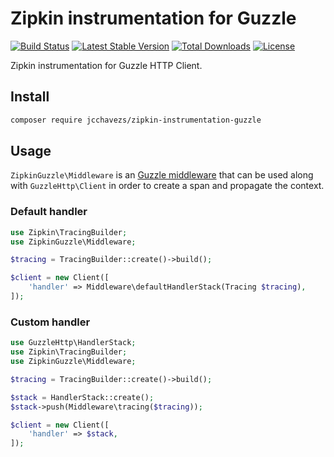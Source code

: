 # Zipkin instrumentation for Guzzle 

[![Build Status](https://travis-ci.org/jcchavezs/zipkin-instrumentation-guzzle.svg?branch=master)](https://travis-ci.org/jcchavezs/zipkin-instrumentation-guzzle)
[![Latest Stable Version](https://poser.pugx.org/jcchavezs/zipkin-instrumentation-guzzle/v/stable)](https://packagist.org/packages/jcchavezs/zipkin-instrumentation-guzzle)
[![Total Downloads](https://poser.pugx.org/jcchavezs/zipkin-instrumentation-guzzle/downloads)](https://packagist.org/packages/jcchavezs/zipkin-instrumentation-guzzle)
[![License](https://poser.pugx.org/jcchavezs/zipkin-instrumentation-guzzle/license)](https://packagist.org/packages/jcchavezs/zipkin-instrumentation-guzzle)

Zipkin instrumentation for Guzzle HTTP Client.

## Install

```bash
composer require jcchavezs/zipkin-instrumentation-guzzle
```

## Usage

`ZipkinGuzzle\Middleware` is an [Guzzle middleware](http://docs.guzzlephp.org/en/stable/handlers-and-middleware.html) that can be 
used along with `GuzzleHttp\Client` in order to create a span and propagate the context.

### Default handler

```php
use Zipkin\TracingBuilder;
use ZipkinGuzzle\Middleware;

$tracing = TracingBuilder::create()->build();

$client = new Client([
    'handler' => Middleware\defaultHandlerStack(Tracing $tracing),
]);
```

### Custom handler

```php
use GuzzleHttp\HandlerStack;
use Zipkin\TracingBuilder;
use ZipkinGuzzle\Middleware;

$tracing = TracingBuilder::create()->build();

$stack = HandlerStack::create();
$stack->push(Middleware\tracing($tracing));

$client = new Client([
    'handler' => $stack,
]);
```
